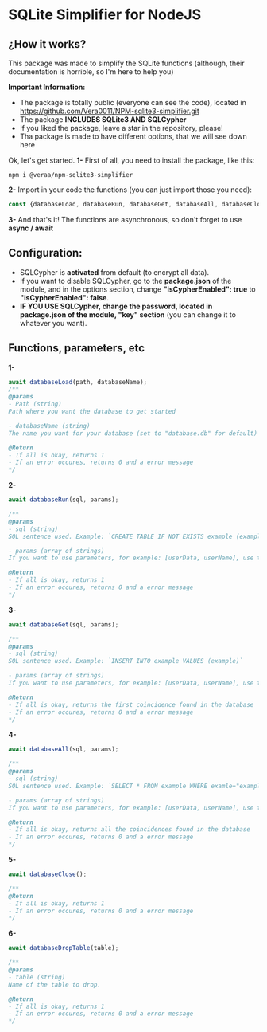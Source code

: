 # SQLite Simplifier for NodeJS

## ¿How it works?

This package was made to simplify the SQLite functions (although, their documentation is horrible, so I'm here to help you)

**Important Information:**
- The package is totally public (everyone can see the code), located in https://github.com/Vera0011/NPM-sqlite3-simplifier.git
- The package **INCLUDES SQLite3 AND SQLCypher**
- If you liked the package, leave a star in the repository, please!
- Tha package is made to have different options, that we will see down here

Ok, let's get started.
**1-** First of all, you need to install the package, like this:
```
npm i @veraa/npm-sqlite3-simplifier
```

**2-** Import in your code the functions (you can just import those you need):
```js
const {databaseLoad, databaseRun, databaseGet, databaseAll, databaseClose, databaseDropTable } = require("@veraa/npm-sqlite3-simplifier");
``` 

**3-** And that's it! The functions are asynchronous, so don't forget to use __async / await__

## Configuration:
- SQLCypher is **activated** from default (to encrypt all data).
- If you want to disable SQLCypher, go to the __package.json__ of the module, and in the options section, change __"isCypherEnabled": true__ to __"isCypherEnabled": false__.
- **IF YOU USE SQLCypher, change the password, located in __package.json__ of the module, __"key"__ section** (you can change it to whatever you want).



## Functions, parameters, etc

**1-**
```js
await databaseLoad(path, databaseName);
/** 
@params
- Path (string)
Path where you want the database to get started

- databaseName (string)
The name you want for your database (set to "database.db" for default)

@Return
- If all is okay, returns 1
- If an error occures, returns 0 and a error message
*/
```

**2-**
```js
await databaseRun(sql, params);

/** 
@params
- sql (string)
SQL sentence used. Example: `CREATE TABLE IF NOT EXISTS example (example TEXT)`

- params (array of strings)
If you want to use parameters, for example: [userData, userName], use this parameter. Default is null

@Return
- If all is okay, returns 1
- If an error occures, returns 0 and a error message
*/
```

**3-**
```js
await databaseGet(sql, params);

/** 
@params
- sql (string)
SQL sentence used. Example: `INSERT INTO example VALUES (example)`

- params (array of strings)
If you want to use parameters, for example: [userData, userName], use this parameter. Default is null

@Return
- If all is okay, returns the first coincidence found in the database
- If an error occures, returns 0 and a error message
*/
```

**4-**
```js
await databaseAll(sql, params);

/** 
@params
- sql (string)
SQL sentence used. Example: `SELECT * FROM example WHERE examle="example"`

- params (array of strings)
If you want to use parameters, for example: [userData, userName], use this parameter. Default is null

@Return
- If all is okay, returns all the coincidences found in the database
- If an error occures, returns 0 and a error message
*/
```

**5-**
```js
await databaseClose();

/** 
@Return
- If all is okay, returns 1
- If an error occures, returns 0 and a error message
*/
```

**6-**
```js
await databaseDropTable(table);

/** 
@params
- table (string)
Name of the table to drop.

@Return
- If all is okay, returns 1
- If an error occures, returns 0 and a error message
*/
```